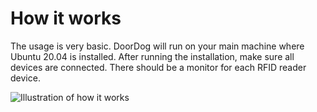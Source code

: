 # How it works

The usage is very basic. DoorDog will run on your main machine where Ubuntu 20.04 is installed. After running the installation, make sure all devices are connected. There should be a monitor for each RFID reader device.

![Illustration of how it works](https://user-images.githubusercontent.com/17283078/136131298-1dba56e9-d97e-41bc-839b-9cf2abb03588.jpg)
